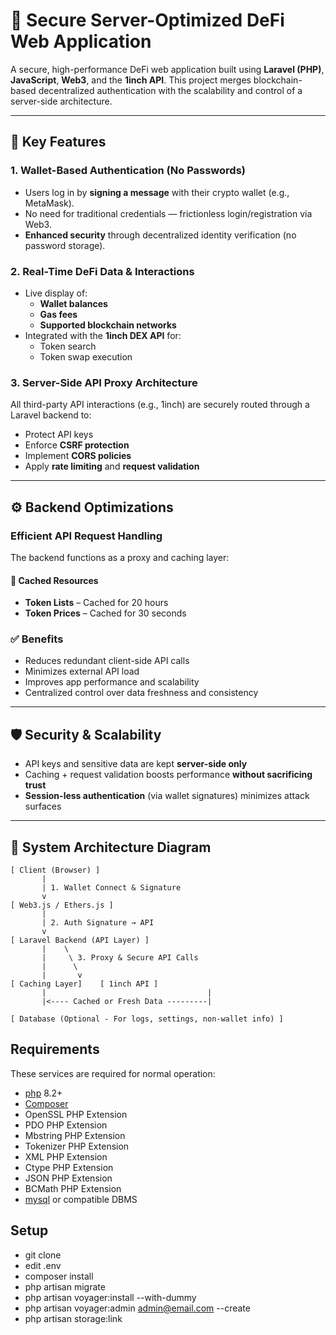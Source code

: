 # 🔐 Secure Server-Optimized DeFi Web Application

A secure, high-performance DeFi web application built using **Laravel (PHP)**, **JavaScript**, **Web3**, and the **1inch API**. This project merges blockchain-based decentralized authentication with the scalability and control of a server-side architecture.

---

## 🚀 Key Features

### 1. Wallet-Based Authentication (No Passwords)
- Users log in by **signing a message** with their crypto wallet (e.g., MetaMask).
- No need for traditional credentials — frictionless login/registration via Web3.
- **Enhanced security** through decentralized identity verification (no password storage).

### 2. Real-Time DeFi Data & Interactions
- Live display of:
  - **Wallet balances**
  - **Gas fees**
  - **Supported blockchain networks**
- Integrated with the **1inch DEX API** for:
  - Token search
  - Token swap execution

### 3. Server-Side API Proxy Architecture
All third-party API interactions (e.g., 1inch) are securely routed through a Laravel backend to:
- Protect API keys
- Enforce **CSRF protection**
- Implement **CORS policies**
- Apply **rate limiting** and **request validation**

---

## ⚙️ Backend Optimizations

### Efficient API Request Handling
The backend functions as a proxy and caching layer:

#### 🔄 Cached Resources
- **Token Lists** – Cached for 20 hours
- **Token Prices** – Cached for 30 seconds

### ✅ Benefits
- Reduces redundant client-side API calls
- Minimizes external API load
- Improves app performance and scalability
- Centralized control over data freshness and consistency

---

## 🛡️ Security & Scalability

- API keys and sensitive data are kept **server-side only**
- Caching + request validation boosts performance **without sacrificing trust**
- **Session-less authentication** (via wallet signatures) minimizes attack surfaces

---

## 📐 System Architecture Diagram

```plaintext
[ Client (Browser) ]
       |
       | 1. Wallet Connect & Signature
       v
[ Web3.js / Ethers.js ]
       |
       | 2. Auth Signature → API
       v
[ Laravel Backend (API Layer) ]
       |    \
       |     \ 3. Proxy & Secure API Calls
       |      \
       |       v
[ Caching Layer]    [ 1inch API ]
       |                                    |
       |<---- Cached or Fresh Data ---------|

[ Database (Optional - For logs, settings, non-wallet info) ]
```

Requirements
------------
These services are required for normal operation:
* [php](https://secure.php.net/downloads.php) 8.2+
* [Composer](https://getcomposer.org/download/)
* OpenSSL PHP Extension
* PDO PHP Extension
* Mbstring PHP Extension
* Tokenizer PHP Extension
* XML PHP Extension
* Ctype PHP Extension
* JSON PHP Extension
* BCMath PHP Extension
* [mysql](https://www.mysql.com/downloads/) or compatible DBMS

## Setup

- git clone
- edit .env
- composer install
- php artisan migrate
- php artisan voyager:install --with-dummy
- php artisan voyager:admin admin@email.com --create
- php artisan storage:link
